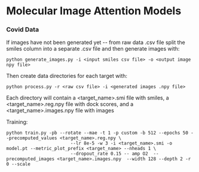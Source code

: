 # Molecular Image Attention Models



### Covid Data

If images have not been generated yet -- from raw data .csv file split the smiles column into a separate .csv file and then generate images with:
```
python generate_images.py -i <input smiles csv file> -o <output image npy file>
  ```
Then create data directories for each target with:
```
python process.py -r <raw csv file> -i <generated images .npy file>
```
Each directory will contain a <target_name>.smi file with smiles, a <target_name>.reg.npy file with dock scores, and a <target_name>.images.npy file with images

Training:
```
python train.py -pb --rotate --mae -t 1 -p custom -b 512 --epochs 50 --precomputed_values <target_name>.reg.npy \
                        --lr 8e-5 -w 3 -i <target_name>.smi -o model.pt --metric_plot_prefix <target_name> --nheads 1 \
                        --dropout_rate 0.15 -- amp O2  --precomputed_images <target_name>.images.npy  --width 128 --depth 2 -r 0 --scale
```        
